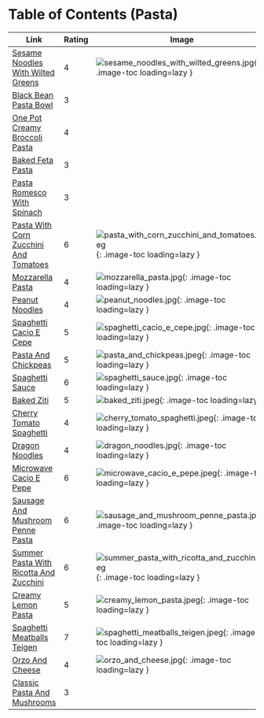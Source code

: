 # Table of Contents (Pasta)

| Link | Rating | Image |
| -- | -- | -- |
| [Sesame Noodles With Wilted Greens](../sesame_noodles_with_wilted_greens) | 4 | ![sesame_noodles_with_wilted_greens.jpg](./sesame_noodles_with_wilted_greens.jpg){: .image-toc loading=lazy } |
| [Black Bean Pasta Bowl](../black_bean_pasta_bowl) | 3 | <!-- TODO: Capture image --> |
| [One Pot Creamy Broccoli Pasta](../one_pot_creamy_broccoli_pasta) | 4 | <!-- TODO: Capture image --> |
| [Baked Feta Pasta](../baked_feta_pasta) | 3 | <!-- TODO: Capture image --> |
| [Pasta Romesco With Spinach](../pasta_romesco_with_spinach) | 3 | <!-- TODO: Capture image --> |
| [Pasta With Corn Zucchini And Tomatoes](../pasta_with_corn_zucchini_and_tomatoes) | 6 | ![pasta_with_corn_zucchini_and_tomatoes.jpeg](./pasta_with_corn_zucchini_and_tomatoes.jpeg){: .image-toc loading=lazy } |
| [Mozzarella Pasta](../mozzarella_pasta) | 4 | ![mozzarella_pasta.jpg](./mozzarella_pasta.jpg){: .image-toc loading=lazy } |
| [Peanut Noodles](../peanut_noodles) | 4 | ![peanut_noodles.jpg](./peanut_noodles.jpg){: .image-toc loading=lazy } |
| [Spaghetti Cacio E Cepe](../spaghetti_cacio_e_cepe) | 5 | ![spaghetti_cacio_e_cepe.jpg](./spaghetti_cacio_e_cepe.jpg){: .image-toc loading=lazy } |
| [Pasta And Chickpeas](../pasta_and_chickpeas) | 5 | ![pasta_and_chickpeas.jpeg](./pasta_and_chickpeas.jpeg){: .image-toc loading=lazy } |
| [Spaghetti Sauce](../spaghetti_sauce) | 6 | ![spaghetti_sauce.jpg](./spaghetti_sauce.jpg){: .image-toc loading=lazy } |
| [Baked Ziti](../baked_ziti) | 5 | ![baked_ziti.jpeg](./baked_ziti.jpeg){: .image-toc loading=lazy } |
| [Cherry Tomato Spaghetti](../cherry_tomato_spaghetti) | 4 | ![cherry_tomato_spaghetti.jpeg](./cherry_tomato_spaghetti.jpeg){: .image-toc loading=lazy } |
| [Dragon Noodles](../dragon_noodles) | 4 | ![dragon_noodles.jpg](./dragon_noodles.jpg){: .image-toc loading=lazy } |
| [Microwave Cacio E Pepe](../microwave_cacio_e_pepe) | 6 | ![microwave_cacio_e_pepe.jpeg](./microwave_cacio_e_pepe.jpeg){: .image-toc loading=lazy } |
| [Sausage And Mushroom Penne Pasta](../sausage_and_mushroom_penne_pasta) | 6 | ![sausage_and_mushroom_penne_pasta.jpg](./sausage_and_mushroom_penne_pasta.jpg){: .image-toc loading=lazy } |
| [Summer Pasta With Ricotta And Zucchini](../summer_pasta_with_ricotta_and_zucchini) | 6 | ![summer_pasta_with_ricotta_and_zucchini.jpeg](./summer_pasta_with_ricotta_and_zucchini.jpeg){: .image-toc loading=lazy } |
| [Creamy Lemon Pasta](../creamy_lemon_pasta) | 5 | ![creamy_lemon_pasta.jpeg](./creamy_lemon_pasta.jpeg){: .image-toc loading=lazy } |
| [Spaghetti Meatballs Teigen](../spaghetti_meatballs_teigen) | 7 | ![spaghetti_meatballs_teigen.jpeg](./spaghetti_meatballs_teigen.jpeg){: .image-toc loading=lazy } |
| [Orzo And Cheese](../orzo_and_cheese) | 4 | ![orzo_and_cheese.jpg](./orzo_and_cheese.jpg){: .image-toc loading=lazy } |
| [Classic Pasta And Mushrooms](../classic_pasta_and_mushrooms) | 3 | <!-- TODO: Capture image --> |
